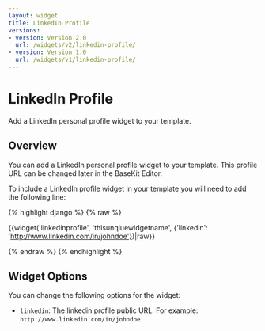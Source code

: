 ```yaml
---
layout: widget
title: LinkedIn Profile
versions:
- version: Version 2.0
  url: /widgets/v2/linkedin-profile/
- version: Version 1.0
  url: /widgets/v1/linkedin-profile/
---
```


# LinkedIn Profile

Add a LinkedIn personal profile widget to your template.

## Overview

You can add a LinkedIn personal profile widget to your template. This profile URL can be changed later in the BaseKit Editor.

To include a LinkedIn profile widget in your template you will need to add the following line:

{% highlight django %}
{% raw %}

  {{widget('linkedinprofile', 'thisunqiuewidgetname', {'linkedin': 'http://www.linkedin.com/in/johndoe'})|raw}}

{% endraw %}
{% endhighlight %}

## Widget Options

You can change the following options for the widget:

* ```linkedin```: The linkedin profile public URL. For example: ```http://www.linkedin.com/in/johndoe```

